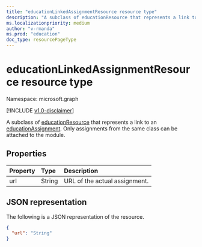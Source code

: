 ```yaml
---
title: "educationLinkedAssignmentResource resource type"
description: "A subclass of educationResource that represents a link to an educationAssignment."
ms.localizationpriority: medium
author: "v-rmanda"
ms.prod: "education"
doc_type: resourcePageType
---
```


# educationLinkedAssignmentResource resource type

Namespace: microsoft.graph

[!INCLUDE [v1.0-disclaimer](../../includes/v1.0-disclaimer.md)]

A subclass of [educationResource](educationresource.md) that represents a link to an [educationAssignment](educationassignment.md). Only assignments from the same class can be attached to the module.

## Properties
| Property	   | Type	|Description|
|:---------------|:--------|:----------|
|url|String|URL of the actual assignment.|

## JSON representation

The following is a JSON representation of the resource.

<!-- {
  "blockType": "resource",
  "optionalProperties": [

  ],
  "@odata.type": "microsoft.graph.educationLinkedAssignmentResource"
}-->

```json
{
  "url": "String"
}
```
